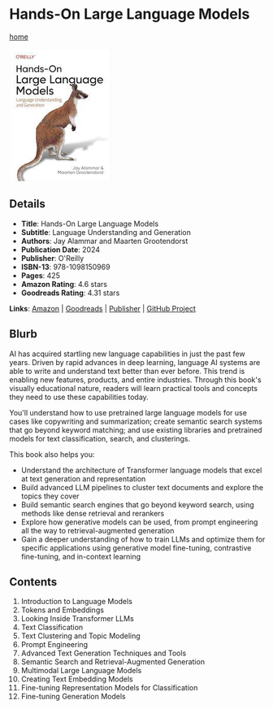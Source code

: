 # Hands-On Large Language Models

[home](../)

![Cover Image](hands-on-large-language-models.jpeg)

## Details

* **Title**: Hands-On Large Language Models
* **Subtitle**: Language Understanding and Generation
* **Authors**: Jay Alammar and Maarten Grootendorst
* **Publication Date**: 2024
* **Publisher**: O'Reilly
* **ISBN-13**: 978-1098150969
* **Pages**: 425
* **Amazon Rating**: 4.6 stars
* **Goodreads Rating**: 4.31 stars


**Links**: [Amazon](https://a.co/d/hXs5jDF) |
[Goodreads](https://www.goodreads.com/book/show/210408850-hands-on-large-language-models) |
[Publisher](https://www.oreilly.com/library/view/hands-on-large-language/9781098150952/) |
[GitHub Project](https://github.com/HandsOnLLM/Hands-On-Large-Language-Models)

## Blurb

AI has acquired startling new language capabilities in just the past few years. Driven by rapid advances in deep learning, language AI systems are able to write and understand text better than ever before. This trend is enabling new features, products, and entire industries. Through this book's visually educational nature, readers will learn practical tools and concepts they need to use these capabilities today.

You'll understand how to use pretrained large language models for use cases like copywriting and summarization; create semantic search systems that go beyond keyword matching; and use existing libraries and pretrained models for text classification, search, and clusterings.

This book also helps you:

* Understand the architecture of Transformer language models that excel at text generation and representation
* Build advanced LLM pipelines to cluster text documents and explore the topics they cover
* Build semantic search engines that go beyond keyword search, using methods like dense retrieval and rerankers
* Explore how generative models can be used, from prompt engineering all the way to retrieval-augmented generation
* Gain a deeper understanding of how to train LLMs and optimize them for specific applications using generative model fine-tuning, contrastive fine-tuning, and in-context learning

## Contents

1. Introduction to Language Models
2. Tokens and Embeddings
3. Looking Inside Transformer LLMs
4. Text Classification
5. Text Clustering and Topic Modeling
6. Prompt Engineering
7. Advanced Text Generation Techniques and Tools
8. Semantic Search and Retrieval-Augmented Generation
9. Multimodal Large Language Models
10. Creating Text Embedding Models
11. Fine-tuning Representation Models for Classification
12. Fine-tuning Generation Models
